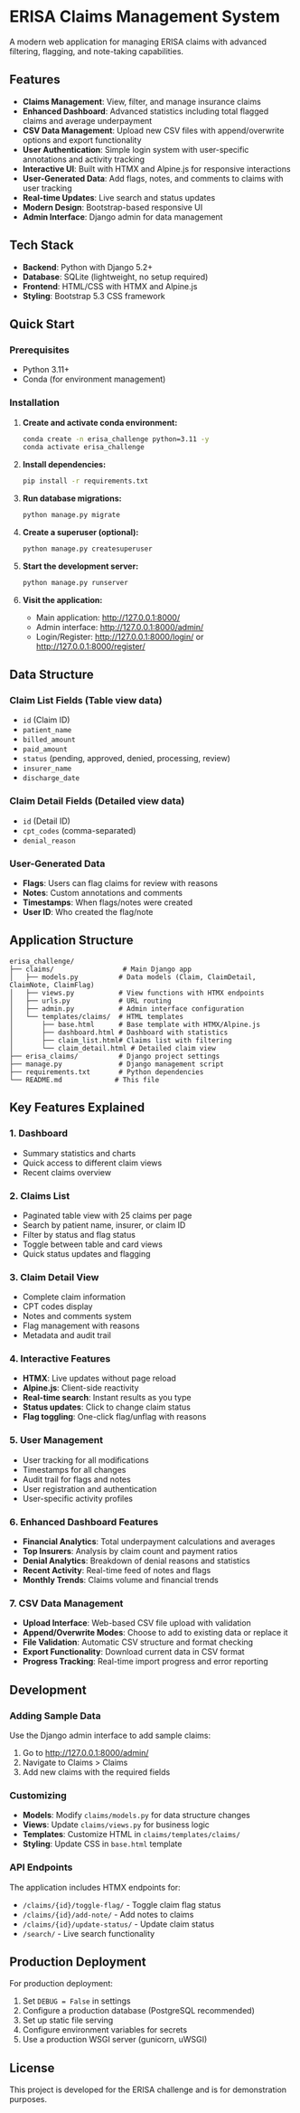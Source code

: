 # ERISA Claims Management System

A modern web application for managing ERISA claims with advanced filtering, flagging, and note-taking capabilities.

## Features

- **Claims Management**: View, filter, and manage insurance claims
- **Enhanced Dashboard**: Advanced statistics including total flagged claims and average underpayment
- **CSV Data Management**: Upload new CSV files with append/overwrite options and export functionality
- **User Authentication**: Simple login system with user-specific annotations and activity tracking
- **Interactive UI**: Built with HTMX and Alpine.js for responsive interactions
- **User-Generated Data**: Add flags, notes, and comments to claims with user tracking
- **Real-time Updates**: Live search and status updates
- **Modern Design**: Bootstrap-based responsive UI
- **Admin Interface**: Django admin for data management

## Tech Stack

- **Backend**: Python with Django 5.2+
- **Database**: SQLite (lightweight, no setup required)
- **Frontend**: HTML/CSS with HTMX and Alpine.js
- **Styling**: Bootstrap 5.3 CSS framework

## Quick Start

### Prerequisites

- Python 3.11+
- Conda (for environment management)

### Installation

1. **Create and activate conda environment:**
   ```bash
   conda create -n erisa_challenge python=3.11 -y
   conda activate erisa_challenge
   ```

2. **Install dependencies:**
   ```bash
   pip install -r requirements.txt
   ```

3. **Run database migrations:**
   ```bash
   python manage.py migrate
   ```

4. **Create a superuser (optional):**
   ```bash
   python manage.py createsuperuser
   ```

5. **Start the development server:**
   ```bash
   python manage.py runserver
   ```

6. **Visit the application:**
   - Main application: http://127.0.0.1:8000/
   - Admin interface: http://127.0.0.1:8000/admin/
   - Login/Register: http://127.0.0.1:8000/login/ or http://127.0.0.1:8000/register/

## Data Structure

### Claim List Fields (Table view data)
- `id` (Claim ID)
- `patient_name`
- `billed_amount`
- `paid_amount`
- `status` (pending, approved, denied, processing, review)
- `insurer_name`
- `discharge_date`

### Claim Detail Fields (Detailed view data)
- `id` (Detail ID)
- `cpt_codes` (comma-separated)
- `denial_reason`

### User-Generated Data
- **Flags**: Users can flag claims for review with reasons
- **Notes**: Custom annotations and comments
- **Timestamps**: When flags/notes were created
- **User ID**: Who created the flag/note

## Application Structure

```
erisa_challenge/
├── claims/                 # Main Django app
│   ├── models.py          # Data models (Claim, ClaimDetail, ClaimNote, ClaimFlag)
│   ├── views.py           # View functions with HTMX endpoints
│   ├── urls.py            # URL routing
│   ├── admin.py           # Admin interface configuration
│   └── templates/claims/  # HTML templates
│       ├── base.html      # Base template with HTMX/Alpine.js
│       ├── dashboard.html # Dashboard with statistics
│       ├── claim_list.html# Claims list with filtering
│       └── claim_detail.html # Detailed claim view
├── erisa_claims/          # Django project settings
├── manage.py              # Django management script
├── requirements.txt       # Python dependencies
└── README.md             # This file
```

## Key Features Explained

### 1. Dashboard
- Summary statistics and charts
- Quick access to different claim views
- Recent claims overview

### 2. Claims List
- Paginated table view with 25 claims per page
- Search by patient name, insurer, or claim ID
- Filter by status and flag status
- Toggle between table and card views
- Quick status updates and flagging

### 3. Claim Detail View
- Complete claim information
- CPT codes display
- Notes and comments system
- Flag management with reasons
- Metadata and audit trail

### 4. Interactive Features
- **HTMX**: Live updates without page reload
- **Alpine.js**: Client-side reactivity
- **Real-time search**: Instant results as you type
- **Status updates**: Click to change claim status
- **Flag toggling**: One-click flag/unflag with reasons

### 5. User Management
- User tracking for all modifications
- Timestamps for all changes
- Audit trail for flags and notes
- User registration and authentication
- User-specific activity profiles

### 6. Enhanced Dashboard Features
- **Financial Analytics**: Total underpayment calculations and averages
- **Top Insurers**: Analysis by claim count and payment ratios
- **Denial Analytics**: Breakdown of denial reasons and statistics
- **Recent Activity**: Real-time feed of notes and flags
- **Monthly Trends**: Claims volume and financial trends

### 7. CSV Data Management
- **Upload Interface**: Web-based CSV file upload with validation
- **Append/Overwrite Modes**: Choose to add to existing data or replace it
- **File Validation**: Automatic CSV structure and format checking
- **Export Functionality**: Download current data in CSV format
- **Progress Tracking**: Real-time import progress and error reporting

## Development

### Adding Sample Data

Use the Django admin interface to add sample claims:

1. Go to http://127.0.0.1:8000/admin/
2. Navigate to Claims > Claims
3. Add new claims with the required fields

### Customizing

- **Models**: Modify `claims/models.py` for data structure changes
- **Views**: Update `claims/views.py` for business logic
- **Templates**: Customize HTML in `claims/templates/claims/`
- **Styling**: Update CSS in `base.html` template

### API Endpoints

The application includes HTMX endpoints for:
- `/claims/{id}/toggle-flag/` - Toggle claim flag status
- `/claims/{id}/add-note/` - Add notes to claims
- `/claims/{id}/update-status/` - Update claim status
- `/search/` - Live search functionality

## Production Deployment

For production deployment:

1. Set `DEBUG = False` in settings
2. Configure a production database (PostgreSQL recommended)
3. Set up static file serving
4. Configure environment variables for secrets
5. Use a production WSGI server (gunicorn, uWSGI)

## License

This project is developed for the ERISA challenge and is for demonstration purposes.
